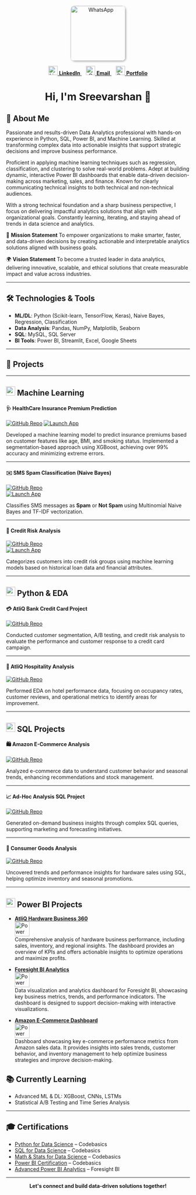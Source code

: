 <p align="center">
  <a href="https://wa.me/your-whatsapp-number">
    <img src="https://github.com/user-attachments/assets/198cb09b-595b-4e9c-98c5-e6265434c392" 
         alt="WhatsApp" 
         title="Click to chat on WhatsApp" 
         width="150" 
         style="border-radius: 10px; box-shadow: 2px 2px 5px rgba(0,0,0,0.3);" />
  </a>
</p>

<p align="center">
  <a href="https://www.linkedin.com/public-profile/settings?trk=d_flagship3_profile_self_view_public_profile" target="_blank">
    <img src="https://github.com/user-attachments/assets/39275837-813c-449f-8e57-b07d4d960102" alt="LinkedIn" width="25" />
    <strong>LinkedIn</strong>
  </a> &nbsp;&nbsp;
  <a href="mailto:itssreevarshan@gmail.com" target="_blank">
    <img src="https://github.com/user-attachments/assets/4dbcff72-493f-4f53-8455-bb5f92aedbbb" alt="Gmail" width="25" />
    <strong>Email</strong>
  </a> &nbsp;&nbsp;
  <a href="https://codebasics.io/portfolio/Sreevarshan-Sivaganam" target="_blank">
    <img src="https://github.com/user-attachments/assets/fbcd53d6-bec9-491d-821b-c70008275dcf" alt="Portfolio" width="25" />
    <strong>Portfolio</strong>
  </a>
</p>

<h1 align="center">Hi, I'm Sreevarshan 👋</h1>

## 🧠 About Me

Passionate and results-driven Data Analytics professional with hands-on experience in Python, SQL, Power BI, and Machine Learning. Skilled at transforming complex data into actionable insights that support strategic decisions and improve business performance.

Proficient in applying machine learning techniques such as regression, classification, and clustering to solve real-world problems. Adept at building dynamic, interactive Power BI dashboards that enable data-driven decision-making across marketing, sales, and finance. Known for clearly communicating technical insights to both technical and non-technical audiences.

With a strong technical foundation and a sharp business perspective, I focus on delivering impactful analytics solutions that align with organizational goals. Constantly learning, iterating, and staying ahead of trends in data science and analytics.

🚀 **Mission Statement**
To empower organizations to make smarter, faster, and data-driven decisions by creating actionable and interpretable analytics solutions aligned with business goals.

🌍 **Vision Statement**
To become a trusted leader in data analytics, delivering innovative, scalable, and ethical solutions that create measurable impact and value across industries.

---

## 🛠️ Technologies & Tools

- **ML/DL**: Python (Scikit-learn, TensorFlow, Keras), Naive Bayes, Regression, Classification  
- **Data Analysis**: Pandas, NumPy, Matplotlib, Seaborn  
- **SQL**: MySQL, SQL Server  
- **BI Tools**: Power BI, Streamlit, Excel, Google Sheets  

---

## 🚀 Projects

---

##  <img src="https://img.icons8.com/color/48/000000/artificial-intelligence.png" width="25"/> Machine Learning

#### 🩺 HealthCare Insurance Premium Prediction  
[![GitHub Repo](https://img.shields.io/badge/GitHub-Repo-blue?logo=github&logoColor=white)](https://github.com/Sreevarshan-fin/HealthCare-Insurance-Premium-Prediction) 
[![Launch App](https://img.shields.io/badge/Launch%20App-Streamlit-orange?logo=streamlit&logoColor=white)](https://ml-healthcare-premium-prediction-7qrpw78zqct4zhdm7u8v2d.streamlit.app/)

Developed a machine learning model to predict insurance premiums based on customer features like age, BMI, and smoking status. Implemented a segmentation-based approach using XGBoost, achieving over 99% accuracy and minimizing extreme errors.

---

#### ✉️ SMS Spam Classification (Naive Bayes)  
[![GitHub Repo](https://img.shields.io/badge/GitHub-Repo-blue?logo=github&logoColor=white)](https://github.com/Sreevarshan-fin/SMS-Spam-Classification-Using-Naive-Bayes)  
[![Launch App](https://img.shields.io/badge/Launch%20App-Streamlit-orange?logo=streamlit&logoColor=white)](https://sms-spam-classification-using-naive-bayes-sjwvf85xws5rdvz86bz3.streamlit.app/)

Classifies SMS messages as **Spam** or **Not Spam** using Multinomial Naive Bayes and TF-IDF vectorization.

---

#### 🏦 Credit Risk Analysis  
[![GitHub Repo](https://img.shields.io/badge/GitHub-Repo-blue?logo=github&logoColor=white)](https://github.com/Sreevarshan-fin/Credit-Risk-Analysis)  
[![Launch App](https://img.shields.io/badge/Launch%20App-Streamlit-orange?logo=streamlit&logoColor=white)](https://credit-risk-analysis-jj3vtj43niyqoxbokhujxx.streamlit.app/)

Categorizes customers into credit risk groups using machine learning models based on historical loan data and financial attributes.

---

##  <img src="https://img.icons8.com/color/48/000000/python--v1.png" width="25"/> Python & EDA 

#### 💳 AtliQ Bank Credit Card Project  
[![GitHub Repo](https://img.shields.io/badge/GitHub-Repo-blue?logo=github&logoColor=white)](https://github.com/Sreevarshan-fin/AtliQ-Bank--Credit-Card-Project)

Conducted customer segmentation, A/B testing, and credit risk analysis to evaluate the performance and customer response to a credit card campaign.

---

#### 🏨 AtliQ Hospitality Analysis  
[![GitHub Repo](https://img.shields.io/badge/GitHub-Repo-blue?logo=github&logoColor=white)](https://github.com/Sreevarshan-fin/AtliQ-Hospitality-Analysis)

Performed EDA on hotel performance data, focusing on occupancy rates, customer reviews, and operational metrics to identify areas for improvement.

---

## <img src="https://img.icons8.com/ios-filled/50/000000/sql.png" width="25"/>  SQL Projects

#### 🛍️ Amazon E-Commerce Analysis  
[![GitHub Repo](https://img.shields.io/badge/GitHub-Repo-blue?logo=github&logoColor=white)](https://github.com/Sreevarshan-fin/SQL-Project---Amazon-E-Commerce)

Analyzed e-commerce data to understand customer behavior and seasonal trends, enhancing recommendations and stock management.

---

#### 📈 Ad-Hoc Analysis SQL Project  
[![GitHub Repo](https://img.shields.io/badge/GitHub-Repo-blue?logo=github&logoColor=white)](https://github.com/Sreevarshan-fin/SQL-Project-Ad-Hoc-Analysis)

Generated on-demand business insights through complex SQL queries, supporting marketing and forecasting initiatives.

---

#### 🧰 Consumer Goods Analysis  
[![GitHub Repo](https://img.shields.io/badge/GitHub-Repo-blue?logo=github&logoColor=white)](https://github.com/Sreevarshan-fin/AtliQ-Hardware-Consumer-Goods-Analysis-FY2020-2021-)

Uncovered trends and performance insights for hardware sales using SQL, helping optimize inventory and seasonal promotions.

---

## <img src="https://img.icons8.com/color/48/000000/power-bi.png" width="25"/>  Power BI Projects


- **[AtliQ Hardware Business 360](https://github.com/Sreevarshan-fin/AtliQ-Hardware-Business-360)**  
  [<img src="https://img.icons8.com/color/48/000000/power-bi.png" alt="Power BI Live App" title="View Power BI Dashboard" width="40"/>](https://app.powerbi.com/view?r=eyJrIjoiZmI3MDQwMjktZTA3Zi00ZmM3LWIyNzQtZmEzZmNhMjBiM2U1IiwidCI6ImM2ZTU0OWIzLTVmNDUtNDAzMi1hYWU5LWQ0MjQ0ZGM1YjJjNCJ9)  
  Comprehensive analysis of hardware business performance, including sales, inventory, and regional insights. The dashboard provides an overview of KPIs and offers actionable insights to optimize operations and maximize profits.

- **[Foresight BI Analytics](https://github.com/Sreevarshan-fin/Foresight-BI-Analytics)**  
  [<img src="https://img.icons8.com/color/48/000000/power-bi.png" alt="Power BI Live App" title="View Power BI Dashboard" width="40"/>](https://app.powerbi.com/view?r=eyJrIjoiYmYwZmY2MDctYzkwZi00ZWZmLWJiZjItNDA0NzY0YjdhNWY4IiwidCI6ImM2ZTU0OWIzLTVmNDUtNDAzMi1hYWU5LWQ0MjQ0ZGM1YjJjNCJ9)  
  Data visualization and analytics dashboard for Foresight BI, showcasing key business metrics, trends, and performance indicators. The dashboard is designed to support decision-making with interactive visualizations.

- **[Amazon E-Commerce Dashboard](https://github.com/Sreevarshan-fin/SQL-Project---Amazon-E-Commerce)**  
  [<img src="https://img.icons8.com/color/48/000000/power-bi.png" alt="Power BI Live App" title="View Power BI Dashboard" width="40"/>](https://app.powerbi.com/view?r=eyJrIjoiODNjNjllNmUtOTg3My00NDU4LWFjOGMtNjQ1NmVjZGI3MWNmIiwidCI6ImM2ZTU0OWIzLTVmNDUtNDAzMi1hYWU5LWQ0MjQ0ZGM1YjJjNCJ9)  
  Dashboard showcasing key e-commerce performance metrics from Amazon sales data. It provides insights into sales trends, customer behavior, and inventory management to help optimize business strategies and improve decision-making.


## 📚 Currently Learning

- Advanced ML & DL: XGBoost, CNNs, LSTMs  
- Statistical A/B Testing and Time Series Analysis  

---

## 🎓 Certifications

- [Python for Data Science](https://codebasics.io/certificate/CB-48-495191) – Codebasics  
- [SQL for Data Science](https://codebasics.io/certificate/CB-50-495191) – Codebasics  
- [Math & Stats for Data Science](https://codebasics.io/certificate/CB-63-495191) – Codebasics  
- [Power BI Certification](https://codebasics.io/certificate/CB-49-495191) – Codebasics  
- [Advanced Power BI Analytics](https://training.foresightbi.com.ng/certificates/rihluvmyez) – Foresight BI  

---

<p align="center"><strong>Let's connect and build data-driven solutions together!</strong></p>

